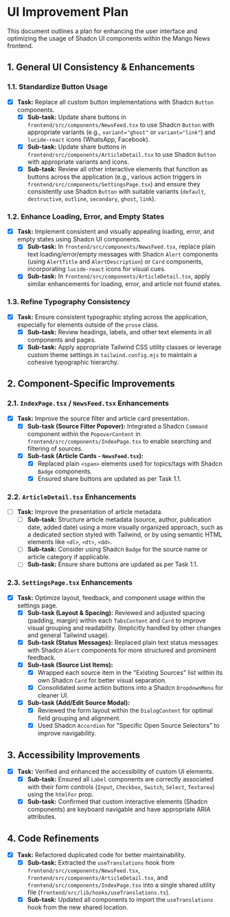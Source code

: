 # UI Improvement Plan

This document outlines a plan for enhancing the user interface and optimizing the usage of Shadcn UI components within the Mango News frontend.

## 1. General UI Consistency & Enhancements

### 1.1. Standardize Button Usage
- [x] **Task:** Replace all custom button implementations with Shadcn `Button` components.
  - [x] **Sub-task:** Update share buttons in `frontend/src/components/NewsFeed.tsx` to use Shadcn `Button` with appropriate variants (e.g., `variant="ghost"` or `variant="link"`) and `lucide-react` icons (WhatsApp, Facebook).
  - [x] **Sub-task:** Update share buttons in `frontend/src/components/ArticleDetail.tsx` to use Shadcn `Button` with appropriate variants and icons.
  - [x] **Sub-task:** Review all other interactive elements that function as buttons across the application (e.g., various action triggers in `frontend/src/components/SettingsPage.tsx`) and ensure they consistently use Shadcn `Button` with suitable variants (`default`, `destructive`, `outline`, `secondary`, `ghost`, `link`).

### 1.2. Enhance Loading, Error, and Empty States
- [x] **Task:** Implement consistent and visually appealing loading, error, and empty states using Shadcn UI components.
  - [x] **Sub-task:** In `frontend/src/components/NewsFeed.tsx`, replace plain text loading/error/empty messages with Shadcn `Alert` components (using `AlertTitle` and `AlertDescription`) or `Card` components, incorporating `lucide-react` icons for visual cues.
  - [x] **Sub-task:** In `frontend/src/components/ArticleDetail.tsx`, apply similar enhancements for loading, error, and article not found states.

### 1.3. Refine Typography Consistency
- [x] **Task:** Ensure consistent typographic styling across the application, especially for elements outside of the `prose` class.
  - [x] **Sub-task:** Review headings, labels, and other text elements in all components and pages.
  - [x] **Sub-task:** Apply appropriate Tailwind CSS utility classes or leverage custom theme settings in `tailwind.config.mjs` to maintain a cohesive typographic hierarchy.

## 2. Component-Specific Improvements

### 2.1. `IndexPage.tsx` / `NewsFeed.tsx` Enhancements
- [x] **Task:** Improve the source filter and article card presentation.
  - [x] **Sub-task (Source Filter Popover):** Integrated a Shadcn `Command` component within the `PopoverContent` in `frontend/src/components/IndexPage.tsx` to enable searching and filtering of sources.
  - [x] **Sub-task (Article Cards - `NewsFeed.tsx`):**
    - [x] Replaced plain `<span>` elements used for topics/tags with Shadcn `Badge` components.
    - [x] Ensured share buttons are updated as per Task 1.1.

### 2.2. `ArticleDetail.tsx` Enhancements
- [ ] **Task:** Improve the presentation of article metadata.
  - [ ] **Sub-task:** Structure article metadata (source, author, publication date, added date) using a more visually organized approach, such as a dedicated section styled with Tailwind, or by using semantic HTML elements like `<dl>`, `<dt>`, `<dd>`.
  - [ ] **Sub-task:** Consider using Shadcn `Badge` for the source name or article category if applicable.
  - [ ] **Sub-task:** Ensure share buttons are updated as per Task 1.1.

### 2.3. `SettingsPage.tsx` Enhancements
- [x] **Task:** Optimize layout, feedback, and component usage within the settings page.
  - [x] **Sub-task (Layout & Spacing):** Reviewed and adjusted spacing (padding, margin) within each `TabsContent` and `Card` to improve visual grouping and readability. (Implicitly handled by other changes and general Tailwind usage).
  - [x] **Sub-task (Status Messages):** Replaced plain text status messages with Shadcn `Alert` components for more structured and prominent feedback.
  - [x] **Sub-task (Source List Items):**
    - [x] Wrapped each source item in the "Existing Sources" list within its own Shadcn `Card` for better visual separation.
    - [x] Consolidated some action buttons into a Shadcn `DropdownMenu` for cleaner UI.
  - [x] **Sub-task (Add/Edit Source Modal):**
    - [x] Reviewed the form layout within the `DialogContent` for optimal field grouping and alignment.
    - [x] Used Shadcn `Accordion` for "Specific Open Source Selectors" to improve navigability.

## 3. Accessibility Improvements

- [x] **Task:** Verified and enhanced the accessibility of custom UI elements.
  - [x] **Sub-task:** Ensured all `Label` components are correctly associated with their form controls (`Input`, `Checkbox`, `Switch`, `Select`, `Textarea`) using the `htmlFor` prop.
  - [x] **Sub-task:** Confirmed that custom interactive elements (Shadcn components) are keyboard navigable and have appropriate ARIA attributes.

## 4. Code Refinements

- [x] **Task:** Refactored duplicated code for better maintainability.
  - [x] **Sub-task:** Extracted the `useTranslations` hook from `frontend/src/components/NewsFeed.tsx`, `frontend/src/components/ArticleDetail.tsx`, and `frontend/src/components/IndexPage.tsx` into a single shared utility file (`frontend/src/lib/hooks/useTranslations.ts`).
  - [x] **Sub-task:** Updated all components to import the `useTranslations` hook from the new shared location.
